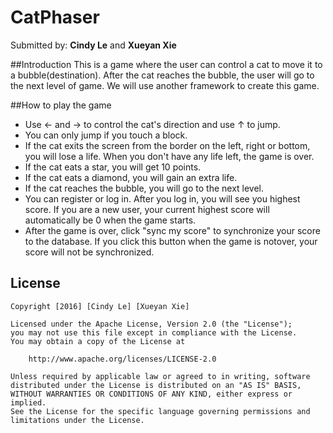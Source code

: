 # CatPhaser
Submitted by: **Cindy Le** and **Xueyan Xie**

##Introduction
This is a game where the user can control a cat to move it to a bubble(destination). After the cat reaches the bubble, the user will go to the next level of game. We will use another framework to create this game.

##How to play the game
* Use ← and → to control the cat's direction and use ↑ to jump.
* You can only jump if you touch a block.
* If the cat exits the screen from the border on the left, right or bottom, you will lose a life. When you don't have any life left, the game is over.
* If the cat eats a star, you will get 10 points.
* If the cat eats a diamond, you will gain an extra life.
* If the cat reaches the bubble, you will go to the next level.
* You can register or log in. After you log in, you will see you highest score. If you are a new user, your current highest score will automatically be 0 when the game starts.
* After the game is over, click "sync my score" to synchronize your score to the database. If you click this button when the game is notover, your score will not be synchronized.

## License

    Copyright [2016] [Cindy Le] [Xueyan Xie]

    Licensed under the Apache License, Version 2.0 (the "License");
    you may not use this file except in compliance with the License.
    You may obtain a copy of the License at

        http://www.apache.org/licenses/LICENSE-2.0

    Unless required by applicable law or agreed to in writing, software
    distributed under the License is distributed on an "AS IS" BASIS,
    WITHOUT WARRANTIES OR CONDITIONS OF ANY KIND, either express or implied.
    See the License for the specific language governing permissions and
    limitations under the License.

